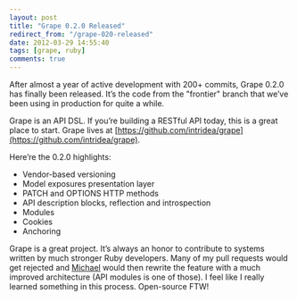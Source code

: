 ```yaml
---
layout: post
title: "Grape 0.2.0 Released"
redirect_from: "/grape-020-released"
date: 2012-03-29 14:55:40
tags: [grape, ruby]
comments: true
---
```

After almost a year of active development with 200+ commits, Grape 0.2.0 has finally been released. It’s the code from the "frontier" branch that we’ve been using in production for quite a while.

Grape is an API DSL. If you’re building a RESTful API today, this is a great place to start. Grape lives at [https://github.com/intridea/grape](https://github.com/intridea/grape).

Here’re the 0.2.0 highlights:

- Vendor-based versioning
- Model exposures presentation layer
- PATCH and OPTIONS HTTP methods
- API description blocks, reflection and introspection
- Modules
- Cookies
- Anchoring

Grape is a great project. It’s always an honor to contribute to systems written by much stronger Ruby developers. Many of my pull requests would get rejected and [Michael](https://github.com/mbleigh) would then rewrite the feature with a much improved architecture (API modules is one of those). I feel like I really learned something in this process. Open-source FTW!
